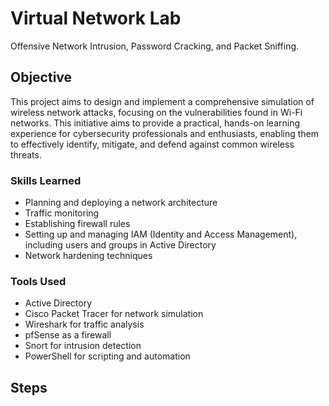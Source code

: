 # Virtual Network Lab
Offensive Network Intrusion, Password Cracking, and Packet Sniffing.

## Objective

This project aims to design and implement a comprehensive simulation of wireless network attacks, focusing on the vulnerabilities found in Wi-Fi networks. This initiative aims to provide a practical, hands-on learning experience for cybersecurity professionals and enthusiasts, enabling them to effectively identify, mitigate, and defend against common wireless threats.

### Skills Learned

- Planning and deploying a network architecture 
- Traffic monitoring 
- Establishing firewall rules 
- Setting up and managing IAM (Identity and Access Management), including users and groups in Active Directory 
- Network hardening techniques

### Tools Used

- Active Directory
- Cisco Packet Tracer for network simulation
- Wireshark for traffic analysis
- pfSense as a firewall
- Snort for intrusion detection
- PowerShell for scripting and automation

## Steps
<!-- drag & drop screenshots here or use imgur and reference them using imgsrc -->
<!-- Every screenshot should have some text explaining what the screenshot is about. -->
